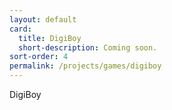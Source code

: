 ```yaml
---
layout: default
card:
  title: DigiBoy
  short-description: Coming soon.
sort-order: 4
permalink: /projects/games/digiboy
---
```


DigiBoy